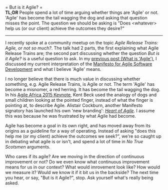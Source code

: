 = But is it Agile? =  
**TL;DR** People spend a lot of time arguing whether things are 'Agile' or not. 'Agile' has become the tail wagging the dog and asking that question misses the point. The question we should be asking is "Does \<whatever\> help us (or our client) achieve the outcomes they desire?"

---

I recently spoke at a community meetup on the topic _Agile Release Trains: Agile, or not so much?_. The talk had 2 parts, the first explaining what Agile Release Trains are; the second part discussing whether the question _But is it Agile?_ is a useful question to ask. In my [previous post (What is 'Agile')](https://joshilewis.wordpress.com/2017/09/19/what-is-agile/), I discussed my current interpretation of the [Manifesto for Agile Software Development](https://agilemanifesto.org) and what I believe 'Agile' means.  

I no longer believe that there is much value in discussing whether something, e.g. Agile Release Trains, is Agile or not. The term 'Agile' has become a misnomer, a red herring. It has become the tail wagging the dog. In his [Agile Africa 2015 Keynote](https://www.youtube.com/watch?v=I3tTCuhO6ho), Kent Beck used the analogy of dogs and small children looking at the pointed finger, instead of what the finger is pointing at, to describe Agile. Alistair Cockburn, another Manifesto signatory has launched his own 'new branding': [_Heart of Agile_](http://heartofagile.com/). I assume this was because he was frustrated by what Agile had become.

Agile has become a goal in its own right, and has moved away from its origins as a guideline for a way of operating. Instead of asking "does this help me (or my client) achieve the outcomes we seek?", we're so caught up in debating what agile is or isn't, and spend a lot of time in _No True Scotsmen_ arguments. 

Who cares if its agile? Are we moving in the direction of continuous improvement or not? Do we even know what continuous improvement means for us in our context? What would imrovement look like? How would we measure it? Would we know it if it bit us in the backside? The next time you hear, or say, "But is it Agile?", stop. Ask yourself what's really being asked.
